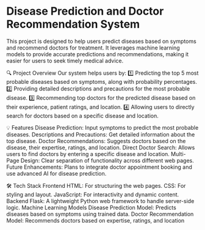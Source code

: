 # Disease Prediction and Doctor Recommendation System

This project is designed to help users predict diseases based on symptoms and recommend doctors for treatment. It leverages machine learning models to provide accurate predictions and recommendations, making it easier for users to seek timely medical advice.

🔍 Project Overview
Our system helps users by:
1️⃣ Predicting the top 5 most probable diseases based on symptoms, along with probability percentages.
2️⃣ Providing detailed descriptions and precautions for the most probable disease.
3️⃣ Recommending top doctors for the predicted disease based on their experience, patient ratings, and location.
4️⃣ Allowing users to directly search for doctors based on a specific disease and location.

💡 Features
Disease Prediction: Input symptoms to predict the most probable diseases.
Descriptions and Precautions: Get detailed information about the top disease.
Doctor Recommendations: Suggests doctors based on the disease, their expertise, ratings, and location.
Direct Doctor Search: Allows users to find doctors by entering a specific disease and location.
Multi-Page Design: Clear separation of functionality across different web pages.
Future Enhancements: Plans to integrate doctor appointment booking and use advanced AI for disease prediction.

🛠️ Tech Stack
Frontend
HTML: For structuring the web pages.
CSS: For styling and layout.
JavaScript: For interactivity and dynamic content.
Backend
Flask: A lightweight Python web framework to handle server-side logic.
Machine Learning Models
Disease Prediction Model: Predicts diseases based on symptoms using trained data.
Doctor Recommendation Model: Recommends doctors based on expertise, ratings, and location
